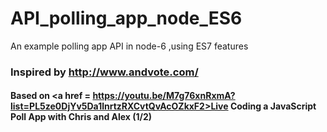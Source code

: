 # API_polling_app_node_ES6
An example polling app API in node-6 ,using ES7 features
### Inspired by http://www.andvote.com/
#### Based on <a href = https://youtu.be/M7g76xnRxmA?list=PL5ze0DjYv5Da1lnrtzRXCvtQvAcOZkxF2>Live Coding a JavaScript Poll App with Chris and Alex (1/2)</a>

